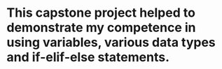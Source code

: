 # This capstone project helped to demonstrate my competence in using variables, various data types and if-elif-else statements.
